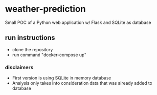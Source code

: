 # weather-prediction
Small POC of a Python web application w/ Flask and SQLite as database


## run instructions
- clone the repository
- run command "docker-compose up"

### disclaimers
- First version is using SQLite in memory database
- Analysis only takes into consideration data that was already added to database
